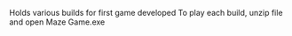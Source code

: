 Holds various builds for first game developed
To play each build, unzip file and open Maze Game.exe
